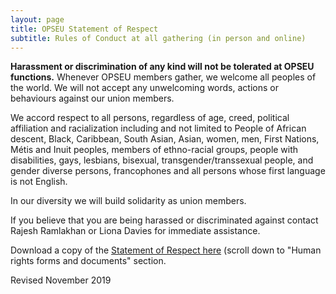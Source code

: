 ```yaml
---
layout: page
title: OPSEU Statement of Respect
subtitle: Rules of Conduct at all gathering (in person and online)
---
```


**Harassment or discrimination of any kind will not be tolerated at OPSEU functions.**
Whenever OPSEU members gather, we welcome all peoples of the world. We will not accept any unwelcoming words, actions or behaviours against our union members.

We accord respect to all persons, regardless of age, creed, political affiliation and racialization including and not limited to People of African descent, Black, Caribbean, South Asian, Asian, women, men, First Nations, Métis and Inuit peoples, members of ethno-racial groups, people with disabilities, gays, lesbians, bisexual, transgender/transsexual people, and gender diverse persons, francophones and all persons whose first language is not English.

In our diversity we will build solidarity as union members.

If you believe that you are being harassed or discriminated against contact Rajesh Ramlakhan or Liona Davies for immediate assistance.

Download a copy of the [Statement of Respect here](https://opseu.org/information/opseu-forms) (scroll down to "Human rights forms and documents" section.

Revised November 2019
